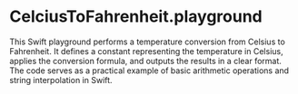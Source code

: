 # CelciusToFahrenheit.playground
This Swift playground performs a temperature conversion from Celsius to Fahrenheit. It defines a constant representing the temperature in Celsius, applies the conversion formula, and outputs the results in a clear format. The code serves as a practical example of basic arithmetic operations and string interpolation in Swift.
